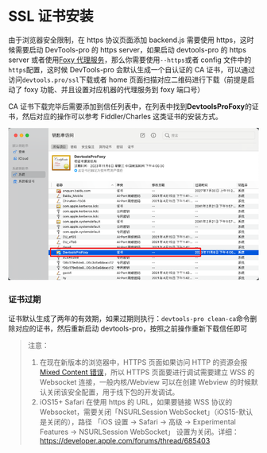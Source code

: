 # SSL 证书安装

由于浏览器安全限制，在 https 协议页面添加 backend.js 需要使用 https，这时候需要启动 DevTools-pro 的 https server，如果启动 devtools-pro 的 https server 或者使用[Foxy 代理服务](./foxy.md)，那么你需要使用`--https`或者 config 文件中的`https`配置，这时候 DevTools-pro 会默认生成一个自认证的 CA 证书，可以通过访问`devtools.pro/ssl`下载或者 home 页面扫描对应二维码进行下载（前提是启动了 foxy 功能、并且设置对应机器的代理服务到 foxy 端口号）

CA 证书下载完毕后需要添加到信任列表中，在列表中找到**DevtoolsProFoxy**的证书，然后对应的操作可以参考 Fiddler/Charles 这类证书的安装方式。

![](./imgs/ca.png)

### 证书过期

证书默认生成了两年的有效期，如果过期则执行：`devtools-pro clean-ca`命令删除对应的证书，然后重新启动 devtools-pro，按照之前操作重新下载信任即可

> 注意：
>
> 1. 在现在新版本的浏览器中，HTTPS 页面如果访问 HTTP 的资源会报[Mixed Content 错误](https://developer.mozilla.org/en-US/docs/Web/Security/Mixed_content)，所以 HTTPS 页面要进行调试需要建立 WSS 的 Websocket 连接，一般内核/Webview 可以在创建 Webview 的时候默认关闭该安全配置，用于线下包的开发调试。
> 2. iOS15+ Safari 在使用 https 的 URL，如果要链接 WSS 协议的 Websocket，需要关闭「NSURLSession WebSocket」（iOS15-默认是关闭的），路径 「iOS 设置 -> Safari -> 高级 -> Experimental Features -> NSURLSession WebSocket」 设置为关闭。详细：https://developer.apple.com/forums/thread/685403
